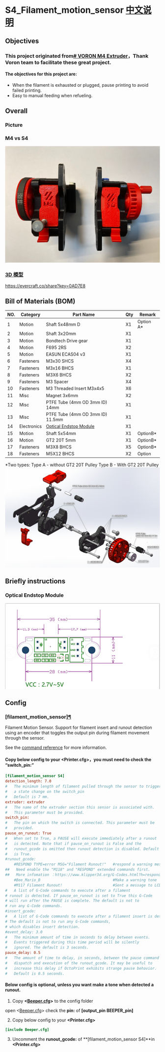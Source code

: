 # S4_Filament_motion_sensor [中文说明](./Readme_CN.MD)

## Objectives

### This project originated from[# VORON M4 Extruder](https://github.com/VoronDesign/Mobius-Extruder)，Thank Voron team to facilitate these great project.

#### The objectives for this project are:

 - When the  filament is exhausted or plugged, pause printing to avoid failed printing.
 - Easy to manual feeding when refueling.



## Overall

### Picture
### M4 vs S4

![图片](Photos/Overview.jpg)
### [3D 模型](./3D)
 https://evercraft.co/share?key=0AD7E8

## Bill of Materials (BOM)
|NO.	|Category	|Part Name	|Qty	|Remark
|--|--|--|--|--|
|1	|Motion	|Shaft 5x48mm  D	|X1	|Option A*
|2	|Motion	|Shaft 3x20mm	|X1|	
|3	|Motion	|Bondtech Drive gear	|X1	
|4	|Motion	|F695 2RS	|X2	
|5	|Motion	|EASUN ECAS04 v3	|X1	
|6	|Fasteners	|M3x30 SHCS	|X4	
|7	|Fasteners	|M3x16 BHCS	|X1	
|8	|Fasteners	|M3X6 BHCS	|X2	
|9	|Fasteners	|M3 Spacer	|X4	
|10	|Fasteners	|M3 Threaded Insert M3x4x5	|X6	
|11	|Misc	|Magnet 3x6mm	|X2	
|12	|Misc	|PTFE Tube (4mm OD 3mm ID) 14mm	|X1	
|13	|Misc	|PTFE Tube (4mm OD 3mm ID) 11.5mm	|X1	
|14	|Electronics	|[Optical Endstop Module](https://www.amazon.com/Optical-Endstop-Photoelectric-Control-Printer/dp/B07MFT8NWJ)	|X1|
|15	|Motion	|Shaft 5x54mm	|X1	|OptionB*
|16	|Motion	|GT2 20T 5mm	|X1	|OptionB*
|17	|Fasteners	|M3X8 BHCS	|X5	|OptionB*
|18	|Fasteners	|M5X12 BHCS	|X2	|Option

*Two types:
Type A - without GT2 20T Pulley 
Type B - With GT2 20T Pulley 
![BOM](Photos/Bom.png)

## Briefly instructions
### Optical Endstop Module
![Pin](Photos/Pin.PNG)

## Config



### [filament_motion_sensor][¶](https://www.klipper3d.org/Config_Reference.html#filament_motion_sensor "Permanent link")

Filament Motion Sensor. Support for filament insert and runout detection using an encoder that toggles the output pin during filament movement through the sensor.

See the  [command reference](https://www.klipper3d.org/G-Codes.html#filament_switch_sensor)  for more information.

#### Copy below config to your <Printer.cfg>，you must need to check the **“switch_pin:”** 
```ini
[filament_motion_sensor S4]
detection_length: 7.0
#   The minimum length of filament pulled through the sensor to trigger
#   a state change on the switch_pin
#   Default is 7 mm.
extruder: extruder
#   The name of the extruder section this sensor is associated with.
#   This parameter must be provided.
switch_pin:
#   The pin on which the switch is connected. This parameter must be
#   provided.
pause_on_runout: True
#   When set to True, a PAUSE will execute immediately after a runout
#   is detected. Note that if pause_on_runout is False and the
#   runout_gcode is omitted then runout detection is disabled. Default
#   is True.
#runout_gcode:
    #RESPOND TYPE=error MSG="Filament Runout!"   #respond a warning message 
##   Need enable the "M118" and "RESPOND" extended commands first. 
##   More infomation ：https://www.klipper3d.org/G-Codes.html?h=respond#respond
    #Bee_Mario_B                                 #Make a warning tone
    #M117 Filament Runout!                       #Sent a message to LCD
#   A list of G-Code commands to execute after a filament 
# runout is detected. If pause_on_runout is set to True this G-Code 
# will run after the PAUSE is complete. The default is not to 
# run any G-Code commands.
#insert_gcode:
#   A list of G-Code commands to execute after a filament insert is detected.
# The default is not to run any G-Code commands,  
# which disables insert detection.
#event_delay: 3.0
#   The minimum amount of time in seconds to delay between events.
#   Events triggered during this time period will be silently
#   ignored. The default is 3 seconds.
pause_delay: 0.5
#   The amount of time to delay, in seconds, between the pause command
#   dispatch and execution of the runout_gcode. It may be useful to
#   increase this delay if OctoPrint exhibits strange pause behavior.
#   Default is 0.5 seconds.
```


#### Below config is optional, unless you want make a tone when detected a runout.

1. Copy **<[Beeper.cfg](/Config/Beeper)>** to the config folder 

open <[Beeper.cfg](/Config/Beeper)> check the **pin:** of  **[output_pin BEEPER_pin]**

2.  Copy below config to your **<Printer.cfg>** 
```ini
[include Beeper.cfg] 
```
3. Uncomment the **runout_gcode:** of **[filament_motion_sensor S4]**in **<Printer.cfg>**



